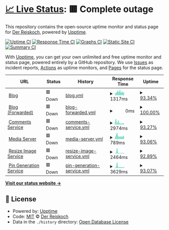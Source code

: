 # [📈 Live Status](https://Der-Reiskoch.github.io/upptime): <!--live status--> **🟥 Complete outage**

This repository contains the open-source uptime monitor and status page for [Der Reiskoch](https://der.reisko.ch), powered by [Upptime](https://github.com/upptime/upptime).

[![Uptime CI](https://github.com/Der-Reiskoch/upptime/workflows/Uptime%20CI/badge.svg)](https://github.com/Der-Reiskoch/upptime/actions?query=workflow%3A%22Uptime+CI%22)
[![Response Time CI](https://github.com/Der-Reiskoch/upptime/workflows/Response%20Time%20CI/badge.svg)](https://github.com/Der-Reiskoch/upptime/actions?query=workflow%3A%22Response+Time+CI%22)
[![Graphs CI](https://github.com/Der-Reiskoch/upptime/workflows/Graphs%20CI/badge.svg)](https://github.com/Der-Reiskoch/upptime/actions?query=workflow%3A%22Graphs+CI%22)
[![Static Site CI](https://github.com/Der-Reiskoch/upptime/workflows/Static%20Site%20CI/badge.svg)](https://github.com/Der-Reiskoch/upptime/actions?query=workflow%3A%22Static+Site+CI%22)
[![Summary CI](https://github.com/Der-Reiskoch/upptime/workflows/Summary%20CI/badge.svg)](https://github.com/Der-Reiskoch/upptime/actions?query=workflow%3A%22Summary+CI%22)

With [Upptime](https://upptime.js.org), you can get your own unlimited and free uptime monitor and status page, powered entirely by a GitHub repository. We use [Issues](https://github.com/Der-Reiskoch/upptime/issues) as incident reports, [Actions](https://github.com/Der-Reiskoch/upptime/actions) as uptime monitors, and [Pages](https://Der-Reiskoch.github.io/upptime) for the status page.

<!--start: status pages-->
<!-- This summary is generated by Upptime (https://github.com/upptime/upptime) -->
<!-- Do not edit this manually, your changes will be overwritten -->
<!-- prettier-ignore -->
| URL | Status | History | Response Time | Uptime |
| --- | ------ | ------- | ------------- | ------ |
| <img alt="" src="https://icons.duckduckgo.com/ip3/www.der-reiskoch.de.ico" height="13"> [Blog](https://www.der-reiskoch.de) | 🟥 Down | [blog.yml](https://github.com/Der-Reiskoch/upptime/commits/HEAD/history/blog.yml) | <details><summary><img alt="Response time graph" src="./graphs/blog/response-time-week.png" height="20"> 1317ms</summary><br><a href="https://Der-Reiskoch.github.io/upptime/history/blog"><img alt="Response time 1250" src="https://img.shields.io/endpoint?url=https%3A%2F%2Fraw.githubusercontent.com%2FDer-Reiskoch%2Fupptime%2FHEAD%2Fapi%2Fblog%2Fresponse-time.json"></a><br><a href="https://Der-Reiskoch.github.io/upptime/history/blog"><img alt="24-hour response time 1144" src="https://img.shields.io/endpoint?url=https%3A%2F%2Fraw.githubusercontent.com%2FDer-Reiskoch%2Fupptime%2FHEAD%2Fapi%2Fblog%2Fresponse-time-day.json"></a><br><a href="https://Der-Reiskoch.github.io/upptime/history/blog"><img alt="7-day response time 1317" src="https://img.shields.io/endpoint?url=https%3A%2F%2Fraw.githubusercontent.com%2FDer-Reiskoch%2Fupptime%2FHEAD%2Fapi%2Fblog%2Fresponse-time-week.json"></a><br><a href="https://Der-Reiskoch.github.io/upptime/history/blog"><img alt="30-day response time 1293" src="https://img.shields.io/endpoint?url=https%3A%2F%2Fraw.githubusercontent.com%2FDer-Reiskoch%2Fupptime%2FHEAD%2Fapi%2Fblog%2Fresponse-time-month.json"></a><br><a href="https://Der-Reiskoch.github.io/upptime/history/blog"><img alt="1-year response time 1265" src="https://img.shields.io/endpoint?url=https%3A%2F%2Fraw.githubusercontent.com%2FDer-Reiskoch%2Fupptime%2FHEAD%2Fapi%2Fblog%2Fresponse-time-year.json"></a></details> | <details><summary><a href="https://Der-Reiskoch.github.io/upptime/history/blog">93.34%</a></summary><a href="https://Der-Reiskoch.github.io/upptime/history/blog"><img alt="All-time uptime 99.86%" src="https://img.shields.io/endpoint?url=https%3A%2F%2Fraw.githubusercontent.com%2FDer-Reiskoch%2Fupptime%2FHEAD%2Fapi%2Fblog%2Fuptime.json"></a><br><a href="https://Der-Reiskoch.github.io/upptime/history/blog"><img alt="24-hour uptime 99.82%" src="https://img.shields.io/endpoint?url=https%3A%2F%2Fraw.githubusercontent.com%2FDer-Reiskoch%2Fupptime%2FHEAD%2Fapi%2Fblog%2Fuptime-day.json"></a><br><a href="https://Der-Reiskoch.github.io/upptime/history/blog"><img alt="7-day uptime 93.34%" src="https://img.shields.io/endpoint?url=https%3A%2F%2Fraw.githubusercontent.com%2FDer-Reiskoch%2Fupptime%2FHEAD%2Fapi%2Fblog%2Fuptime-week.json"></a><br><a href="https://Der-Reiskoch.github.io/upptime/history/blog"><img alt="30-day uptime 98.35%" src="https://img.shields.io/endpoint?url=https%3A%2F%2Fraw.githubusercontent.com%2FDer-Reiskoch%2Fupptime%2FHEAD%2Fapi%2Fblog%2Fuptime-month.json"></a><br><a href="https://Der-Reiskoch.github.io/upptime/history/blog"><img alt="1-year uptime 99.79%" src="https://img.shields.io/endpoint?url=https%3A%2F%2Fraw.githubusercontent.com%2FDer-Reiskoch%2Fupptime%2FHEAD%2Fapi%2Fblog%2Fuptime-year.json"></a></details>
| <img alt="" src="https://icons.duckduckgo.com/ip3/der.reisko.ch.ico" height="13"> [Blog (Forwarded)](https://der.reisko.ch) | 🟥 Down | [blog-forwarded.yml](https://github.com/Der-Reiskoch/upptime/commits/HEAD/history/blog-forwarded.yml) | <details><summary><img alt="Response time graph" src="./graphs/blog-forwarded/response-time-week.png" height="20"> 0ms</summary><br><a href="https://Der-Reiskoch.github.io/upptime/history/blog-forwarded"><img alt="Response time 1476" src="https://img.shields.io/endpoint?url=https%3A%2F%2Fraw.githubusercontent.com%2FDer-Reiskoch%2Fupptime%2FHEAD%2Fapi%2Fblog-forwarded%2Fresponse-time.json"></a><br><a href="https://Der-Reiskoch.github.io/upptime/history/blog-forwarded"><img alt="24-hour response time 0" src="https://img.shields.io/endpoint?url=https%3A%2F%2Fraw.githubusercontent.com%2FDer-Reiskoch%2Fupptime%2FHEAD%2Fapi%2Fblog-forwarded%2Fresponse-time-day.json"></a><br><a href="https://Der-Reiskoch.github.io/upptime/history/blog-forwarded"><img alt="7-day response time 0" src="https://img.shields.io/endpoint?url=https%3A%2F%2Fraw.githubusercontent.com%2FDer-Reiskoch%2Fupptime%2FHEAD%2Fapi%2Fblog-forwarded%2Fresponse-time-week.json"></a><br><a href="https://Der-Reiskoch.github.io/upptime/history/blog-forwarded"><img alt="30-day response time 0" src="https://img.shields.io/endpoint?url=https%3A%2F%2Fraw.githubusercontent.com%2FDer-Reiskoch%2Fupptime%2FHEAD%2Fapi%2Fblog-forwarded%2Fresponse-time-month.json"></a><br><a href="https://Der-Reiskoch.github.io/upptime/history/blog-forwarded"><img alt="1-year response time 1476" src="https://img.shields.io/endpoint?url=https%3A%2F%2Fraw.githubusercontent.com%2FDer-Reiskoch%2Fupptime%2FHEAD%2Fapi%2Fblog-forwarded%2Fresponse-time-year.json"></a></details> | <details><summary><a href="https://Der-Reiskoch.github.io/upptime/history/blog-forwarded">100.00%</a></summary><a href="https://Der-Reiskoch.github.io/upptime/history/blog-forwarded"><img alt="All-time uptime 87.46%" src="https://img.shields.io/endpoint?url=https%3A%2F%2Fraw.githubusercontent.com%2FDer-Reiskoch%2Fupptime%2FHEAD%2Fapi%2Fblog-forwarded%2Fuptime.json"></a><br><a href="https://Der-Reiskoch.github.io/upptime/history/blog-forwarded"><img alt="24-hour uptime 100.00%" src="https://img.shields.io/endpoint?url=https%3A%2F%2Fraw.githubusercontent.com%2FDer-Reiskoch%2Fupptime%2FHEAD%2Fapi%2Fblog-forwarded%2Fuptime-day.json"></a><br><a href="https://Der-Reiskoch.github.io/upptime/history/blog-forwarded"><img alt="7-day uptime 100.00%" src="https://img.shields.io/endpoint?url=https%3A%2F%2Fraw.githubusercontent.com%2FDer-Reiskoch%2Fupptime%2FHEAD%2Fapi%2Fblog-forwarded%2Fuptime-week.json"></a><br><a href="https://Der-Reiskoch.github.io/upptime/history/blog-forwarded"><img alt="30-day uptime 59.93%" src="https://img.shields.io/endpoint?url=https%3A%2F%2Fraw.githubusercontent.com%2FDer-Reiskoch%2Fupptime%2FHEAD%2Fapi%2Fblog-forwarded%2Fuptime-month.json"></a><br><a href="https://Der-Reiskoch.github.io/upptime/history/blog-forwarded"><img alt="1-year uptime 87.46%" src="https://img.shields.io/endpoint?url=https%3A%2F%2Fraw.githubusercontent.com%2FDer-Reiskoch%2Fupptime%2FHEAD%2Fapi%2Fblog-forwarded%2Fuptime-year.json"></a></details>
| <img alt="" src="https://icons.duckduckgo.com/ip3/kommentare.der-reiskoch.de.ico" height="13"> [Comments Service](https://kommentare.der-reiskoch.de) | 🟥 Down | [comments-service.yml](https://github.com/Der-Reiskoch/upptime/commits/HEAD/history/comments-service.yml) | <details><summary><img alt="Response time graph" src="./graphs/comments-service/response-time-week.png" height="20"> 2974ms</summary><br><a href="https://Der-Reiskoch.github.io/upptime/history/comments-service"><img alt="Response time 1140" src="https://img.shields.io/endpoint?url=https%3A%2F%2Fraw.githubusercontent.com%2FDer-Reiskoch%2Fupptime%2FHEAD%2Fapi%2Fcomments-service%2Fresponse-time.json"></a><br><a href="https://Der-Reiskoch.github.io/upptime/history/comments-service"><img alt="24-hour response time 5024" src="https://img.shields.io/endpoint?url=https%3A%2F%2Fraw.githubusercontent.com%2FDer-Reiskoch%2Fupptime%2FHEAD%2Fapi%2Fcomments-service%2Fresponse-time-day.json"></a><br><a href="https://Der-Reiskoch.github.io/upptime/history/comments-service"><img alt="7-day response time 2974" src="https://img.shields.io/endpoint?url=https%3A%2F%2Fraw.githubusercontent.com%2FDer-Reiskoch%2Fupptime%2FHEAD%2Fapi%2Fcomments-service%2Fresponse-time-week.json"></a><br><a href="https://Der-Reiskoch.github.io/upptime/history/comments-service"><img alt="30-day response time 1850" src="https://img.shields.io/endpoint?url=https%3A%2F%2Fraw.githubusercontent.com%2FDer-Reiskoch%2Fupptime%2FHEAD%2Fapi%2Fcomments-service%2Fresponse-time-month.json"></a><br><a href="https://Der-Reiskoch.github.io/upptime/history/comments-service"><img alt="1-year response time 1174" src="https://img.shields.io/endpoint?url=https%3A%2F%2Fraw.githubusercontent.com%2FDer-Reiskoch%2Fupptime%2FHEAD%2Fapi%2Fcomments-service%2Fresponse-time-year.json"></a></details> | <details><summary><a href="https://Der-Reiskoch.github.io/upptime/history/comments-service">93.27%</a></summary><a href="https://Der-Reiskoch.github.io/upptime/history/comments-service"><img alt="All-time uptime 99.72%" src="https://img.shields.io/endpoint?url=https%3A%2F%2Fraw.githubusercontent.com%2FDer-Reiskoch%2Fupptime%2FHEAD%2Fapi%2Fcomments-service%2Fuptime.json"></a><br><a href="https://Der-Reiskoch.github.io/upptime/history/comments-service"><img alt="24-hour uptime 99.35%" src="https://img.shields.io/endpoint?url=https%3A%2F%2Fraw.githubusercontent.com%2FDer-Reiskoch%2Fupptime%2FHEAD%2Fapi%2Fcomments-service%2Fuptime-day.json"></a><br><a href="https://Der-Reiskoch.github.io/upptime/history/comments-service"><img alt="7-day uptime 93.27%" src="https://img.shields.io/endpoint?url=https%3A%2F%2Fraw.githubusercontent.com%2FDer-Reiskoch%2Fupptime%2FHEAD%2Fapi%2Fcomments-service%2Fuptime-week.json"></a><br><a href="https://Der-Reiskoch.github.io/upptime/history/comments-service"><img alt="30-day uptime 98.38%" src="https://img.shields.io/endpoint?url=https%3A%2F%2Fraw.githubusercontent.com%2FDer-Reiskoch%2Fupptime%2FHEAD%2Fapi%2Fcomments-service%2Fuptime-month.json"></a><br><a href="https://Der-Reiskoch.github.io/upptime/history/comments-service"><img alt="1-year uptime 99.45%" src="https://img.shields.io/endpoint?url=https%3A%2F%2Fraw.githubusercontent.com%2FDer-Reiskoch%2Fupptime%2FHEAD%2Fapi%2Fcomments-service%2Fuptime-year.json"></a></details>
| <img alt="" src="https://icons.duckduckgo.com/ip3/bilder.der-reiskoch.de.ico" height="13"> [Media Server](https://bilder.der-reiskoch.de) | 🟥 Down | [media-server.yml](https://github.com/Der-Reiskoch/upptime/commits/HEAD/history/media-server.yml) | <details><summary><img alt="Response time graph" src="./graphs/media-server/response-time-week.png" height="20"> 789ms</summary><br><a href="https://Der-Reiskoch.github.io/upptime/history/media-server"><img alt="Response time 926" src="https://img.shields.io/endpoint?url=https%3A%2F%2Fraw.githubusercontent.com%2FDer-Reiskoch%2Fupptime%2FHEAD%2Fapi%2Fmedia-server%2Fresponse-time.json"></a><br><a href="https://Der-Reiskoch.github.io/upptime/history/media-server"><img alt="24-hour response time 787" src="https://img.shields.io/endpoint?url=https%3A%2F%2Fraw.githubusercontent.com%2FDer-Reiskoch%2Fupptime%2FHEAD%2Fapi%2Fmedia-server%2Fresponse-time-day.json"></a><br><a href="https://Der-Reiskoch.github.io/upptime/history/media-server"><img alt="7-day response time 789" src="https://img.shields.io/endpoint?url=https%3A%2F%2Fraw.githubusercontent.com%2FDer-Reiskoch%2Fupptime%2FHEAD%2Fapi%2Fmedia-server%2Fresponse-time-week.json"></a><br><a href="https://Der-Reiskoch.github.io/upptime/history/media-server"><img alt="30-day response time 1017" src="https://img.shields.io/endpoint?url=https%3A%2F%2Fraw.githubusercontent.com%2FDer-Reiskoch%2Fupptime%2FHEAD%2Fapi%2Fmedia-server%2Fresponse-time-month.json"></a><br><a href="https://Der-Reiskoch.github.io/upptime/history/media-server"><img alt="1-year response time 943" src="https://img.shields.io/endpoint?url=https%3A%2F%2Fraw.githubusercontent.com%2FDer-Reiskoch%2Fupptime%2FHEAD%2Fapi%2Fmedia-server%2Fresponse-time-year.json"></a></details> | <details><summary><a href="https://Der-Reiskoch.github.io/upptime/history/media-server">93.06%</a></summary><a href="https://Der-Reiskoch.github.io/upptime/history/media-server"><img alt="All-time uptime 99.89%" src="https://img.shields.io/endpoint?url=https%3A%2F%2Fraw.githubusercontent.com%2FDer-Reiskoch%2Fupptime%2FHEAD%2Fapi%2Fmedia-server%2Fuptime.json"></a><br><a href="https://Der-Reiskoch.github.io/upptime/history/media-server"><img alt="24-hour uptime 97.81%" src="https://img.shields.io/endpoint?url=https%3A%2F%2Fraw.githubusercontent.com%2FDer-Reiskoch%2Fupptime%2FHEAD%2Fapi%2Fmedia-server%2Fuptime-day.json"></a><br><a href="https://Der-Reiskoch.github.io/upptime/history/media-server"><img alt="7-day uptime 93.06%" src="https://img.shields.io/endpoint?url=https%3A%2F%2Fraw.githubusercontent.com%2FDer-Reiskoch%2Fupptime%2FHEAD%2Fapi%2Fmedia-server%2Fuptime-week.json"></a><br><a href="https://Der-Reiskoch.github.io/upptime/history/media-server"><img alt="30-day uptime 98.37%" src="https://img.shields.io/endpoint?url=https%3A%2F%2Fraw.githubusercontent.com%2FDer-Reiskoch%2Fupptime%2FHEAD%2Fapi%2Fmedia-server%2Fuptime-month.json"></a><br><a href="https://Der-Reiskoch.github.io/upptime/history/media-server"><img alt="1-year uptime 99.84%" src="https://img.shields.io/endpoint?url=https%3A%2F%2Fraw.githubusercontent.com%2FDer-Reiskoch%2Fupptime%2FHEAD%2Fapi%2Fmedia-server%2Fuptime-year.json"></a></details>
| <img alt="" src="https://icons.duckduckgo.com/ip3/resize.der-reiskoch.de.ico" height="13"> [Resize Image Service](https://resize.der-reiskoch.de/?src=%2fmedia%2f1000%2f1091%2fgefuellte_lotuswurzel.jpg&width=190) | 🟥 Down | [resize-image-service.yml](https://github.com/Der-Reiskoch/upptime/commits/HEAD/history/resize-image-service.yml) | <details><summary><img alt="Response time graph" src="./graphs/resize-image-service/response-time-week.png" height="20"> 2464ms</summary><br><a href="https://Der-Reiskoch.github.io/upptime/history/resize-image-service"><img alt="Response time 1754" src="https://img.shields.io/endpoint?url=https%3A%2F%2Fraw.githubusercontent.com%2FDer-Reiskoch%2Fupptime%2FHEAD%2Fapi%2Fresize-image-service%2Fresponse-time.json"></a><br><a href="https://Der-Reiskoch.github.io/upptime/history/resize-image-service"><img alt="24-hour response time 1446" src="https://img.shields.io/endpoint?url=https%3A%2F%2Fraw.githubusercontent.com%2FDer-Reiskoch%2Fupptime%2FHEAD%2Fapi%2Fresize-image-service%2Fresponse-time-day.json"></a><br><a href="https://Der-Reiskoch.github.io/upptime/history/resize-image-service"><img alt="7-day response time 2464" src="https://img.shields.io/endpoint?url=https%3A%2F%2Fraw.githubusercontent.com%2FDer-Reiskoch%2Fupptime%2FHEAD%2Fapi%2Fresize-image-service%2Fresponse-time-week.json"></a><br><a href="https://Der-Reiskoch.github.io/upptime/history/resize-image-service"><img alt="30-day response time 1627" src="https://img.shields.io/endpoint?url=https%3A%2F%2Fraw.githubusercontent.com%2FDer-Reiskoch%2Fupptime%2FHEAD%2Fapi%2Fresize-image-service%2Fresponse-time-month.json"></a><br><a href="https://Der-Reiskoch.github.io/upptime/history/resize-image-service"><img alt="1-year response time 1754" src="https://img.shields.io/endpoint?url=https%3A%2F%2Fraw.githubusercontent.com%2FDer-Reiskoch%2Fupptime%2FHEAD%2Fapi%2Fresize-image-service%2Fresponse-time-year.json"></a></details> | <details><summary><a href="https://Der-Reiskoch.github.io/upptime/history/resize-image-service">92.89%</a></summary><a href="https://Der-Reiskoch.github.io/upptime/history/resize-image-service"><img alt="All-time uptime 98.95%" src="https://img.shields.io/endpoint?url=https%3A%2F%2Fraw.githubusercontent.com%2FDer-Reiskoch%2Fupptime%2FHEAD%2Fapi%2Fresize-image-service%2Fuptime.json"></a><br><a href="https://Der-Reiskoch.github.io/upptime/history/resize-image-service"><img alt="24-hour uptime 96.63%" src="https://img.shields.io/endpoint?url=https%3A%2F%2Fraw.githubusercontent.com%2FDer-Reiskoch%2Fupptime%2FHEAD%2Fapi%2Fresize-image-service%2Fuptime-day.json"></a><br><a href="https://Der-Reiskoch.github.io/upptime/history/resize-image-service"><img alt="7-day uptime 92.89%" src="https://img.shields.io/endpoint?url=https%3A%2F%2Fraw.githubusercontent.com%2FDer-Reiskoch%2Fupptime%2FHEAD%2Fapi%2Fresize-image-service%2Fuptime-week.json"></a><br><a href="https://Der-Reiskoch.github.io/upptime/history/resize-image-service"><img alt="30-day uptime 98.33%" src="https://img.shields.io/endpoint?url=https%3A%2F%2Fraw.githubusercontent.com%2FDer-Reiskoch%2Fupptime%2FHEAD%2Fapi%2Fresize-image-service%2Fuptime-month.json"></a><br><a href="https://Der-Reiskoch.github.io/upptime/history/resize-image-service"><img alt="1-year uptime 98.95%" src="https://img.shields.io/endpoint?url=https%3A%2F%2Fraw.githubusercontent.com%2FDer-Reiskoch%2Fupptime%2FHEAD%2Fapi%2Fresize-image-service%2Fuptime-year.json"></a></details>
| <img alt="" src="https://icons.duckduckgo.com/ip3/pins.der-reiskoch.de.ico" height="13"> [Pin Generation Service](https://pins.der-reiskoch.de/v2/?id=1271&title=Gaeng%20Om%20Moo%20aus%20dem%20Isaan) | 🟥 Down | [pin-generation-service.yml](https://github.com/Der-Reiskoch/upptime/commits/HEAD/history/pin-generation-service.yml) | <details><summary><img alt="Response time graph" src="./graphs/pin-generation-service/response-time-week.png" height="20"> 3629ms</summary><br><a href="https://Der-Reiskoch.github.io/upptime/history/pin-generation-service"><img alt="Response time 2091" src="https://img.shields.io/endpoint?url=https%3A%2F%2Fraw.githubusercontent.com%2FDer-Reiskoch%2Fupptime%2FHEAD%2Fapi%2Fpin-generation-service%2Fresponse-time.json"></a><br><a href="https://Der-Reiskoch.github.io/upptime/history/pin-generation-service"><img alt="24-hour response time 5396" src="https://img.shields.io/endpoint?url=https%3A%2F%2Fraw.githubusercontent.com%2FDer-Reiskoch%2Fupptime%2FHEAD%2Fapi%2Fpin-generation-service%2Fresponse-time-day.json"></a><br><a href="https://Der-Reiskoch.github.io/upptime/history/pin-generation-service"><img alt="7-day response time 3629" src="https://img.shields.io/endpoint?url=https%3A%2F%2Fraw.githubusercontent.com%2FDer-Reiskoch%2Fupptime%2FHEAD%2Fapi%2Fpin-generation-service%2Fresponse-time-week.json"></a><br><a href="https://Der-Reiskoch.github.io/upptime/history/pin-generation-service"><img alt="30-day response time 2291" src="https://img.shields.io/endpoint?url=https%3A%2F%2Fraw.githubusercontent.com%2FDer-Reiskoch%2Fupptime%2FHEAD%2Fapi%2Fpin-generation-service%2Fresponse-time-month.json"></a><br><a href="https://Der-Reiskoch.github.io/upptime/history/pin-generation-service"><img alt="1-year response time 2091" src="https://img.shields.io/endpoint?url=https%3A%2F%2Fraw.githubusercontent.com%2FDer-Reiskoch%2Fupptime%2FHEAD%2Fapi%2Fpin-generation-service%2Fresponse-time-year.json"></a></details> | <details><summary><a href="https://Der-Reiskoch.github.io/upptime/history/pin-generation-service">93.07%</a></summary><a href="https://Der-Reiskoch.github.io/upptime/history/pin-generation-service"><img alt="All-time uptime 99.64%" src="https://img.shields.io/endpoint?url=https%3A%2F%2Fraw.githubusercontent.com%2FDer-Reiskoch%2Fupptime%2FHEAD%2Fapi%2Fpin-generation-service%2Fuptime.json"></a><br><a href="https://Der-Reiskoch.github.io/upptime/history/pin-generation-service"><img alt="24-hour uptime 97.88%" src="https://img.shields.io/endpoint?url=https%3A%2F%2Fraw.githubusercontent.com%2FDer-Reiskoch%2Fupptime%2FHEAD%2Fapi%2Fpin-generation-service%2Fuptime-day.json"></a><br><a href="https://Der-Reiskoch.github.io/upptime/history/pin-generation-service"><img alt="7-day uptime 93.07%" src="https://img.shields.io/endpoint?url=https%3A%2F%2Fraw.githubusercontent.com%2FDer-Reiskoch%2Fupptime%2FHEAD%2Fapi%2Fpin-generation-service%2Fuptime-week.json"></a><br><a href="https://Der-Reiskoch.github.io/upptime/history/pin-generation-service"><img alt="30-day uptime 98.40%" src="https://img.shields.io/endpoint?url=https%3A%2F%2Fraw.githubusercontent.com%2FDer-Reiskoch%2Fupptime%2FHEAD%2Fapi%2Fpin-generation-service%2Fuptime-month.json"></a><br><a href="https://Der-Reiskoch.github.io/upptime/history/pin-generation-service"><img alt="1-year uptime 99.64%" src="https://img.shields.io/endpoint?url=https%3A%2F%2Fraw.githubusercontent.com%2FDer-Reiskoch%2Fupptime%2FHEAD%2Fapi%2Fpin-generation-service%2Fuptime-year.json"></a></details>

<!--end: status pages-->

[**Visit our status website →**](https://Der-Reiskoch.github.io/upptime)

## 📄 License

- Powered by: [Upptime](https://github.com/upptime/upptime)
- Code: [MIT](./LICENSE) © [Der Reiskoch](https://der.reisko.ch)
- Data in the `./history` directory: [Open Database License](https://opendatacommons.org/licenses/odbl/1-0/)
